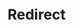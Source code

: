 ﻿---
layout: src/layouts/Redirect.astro
title: Redirect
redirect: /docs/infrastructure/accounts/azure
pubDate:  2023-01-01
navSearch: false
navSitemap: false
navMenu: false
---
